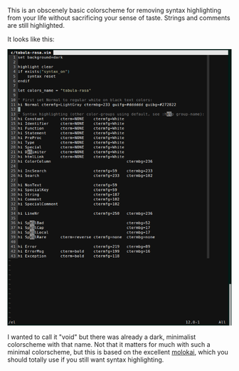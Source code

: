 This is an obscenely basic colorscheme for removing syntax highlighting from
your life without sacrificing your sense of taste. Strings and comments are
still highlighted.

It looks like this:

![Example](./example.png)

I wanted to call it "void" but there was already a dark, minimalist colorscheme
with that name. Not that it matters for much with such a minimal colorscheme,
but this is based on the excellent [molokai](https://github.com/tomasr/molokai),
which you should totally use if you still want syntax highlighting.
